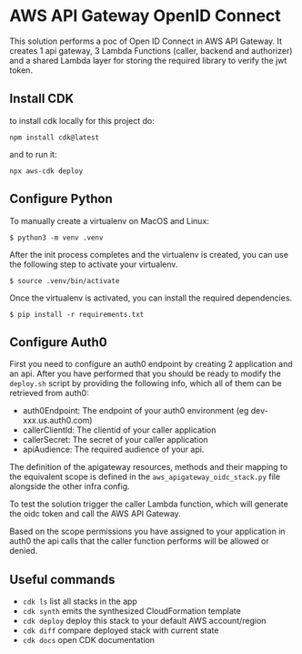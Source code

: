 
# AWS API Gateway OpenID Connect

This solution performs a poc of Open ID Connect in AWS API Gateway. It creates 1 api gateway, 3 Lambda Functions (caller, backend and authorizer) and a shared Lambda layer for storing the required library to verify the jwt token.

## Install CDK
to install cdk locally for this project do: 
```
npm install cdk@latest
```
and to run it:
```
npx aws-cdk deploy
```

## Configure Python 
To manually create a virtualenv on MacOS and Linux:

```
$ python3 -m venv .venv
```

After the init process completes and the virtualenv is created, you can use the following
step to activate your virtualenv.

```
$ source .venv/bin/activate
```

Once the virtualenv is activated, you can install the required dependencies.

```
$ pip install -r requirements.txt
```


## Configure Auth0
First you need to configure an auth0 endpoint by creating 2 application and an api. 
After you have performed that you should be ready to modify the `deploy.sh` script by providing the following info, which all of them can be retrieved from auth0:

* auth0Endpoint: The endpoint of your auth0 environment (eg dev-xxx.us.auth0.com)
* callerClientId: The clientid of your caller application
* callerSecret: The secret of your caller application
* apiAudience: The required audience of your api.

The definition of the apigateway resources, methods and their mapping to the equivalent scope is defined in the `aws_apigateway_oidc_stack.py` file alongside the other infra config.

To test the solution trigger the caller Lambda function, which will generate the oidc token and call the AWS API Gateway.

Based on the scope permissions you have assigned to your application in auth0 the api calls that the caller function performs will be allowed or denied.

## Useful commands

 * `cdk ls`          list all stacks in the app
 * `cdk synth`       emits the synthesized CloudFormation template
 * `cdk deploy`      deploy this stack to your default AWS account/region
 * `cdk diff`        compare deployed stack with current state
 * `cdk docs`        open CDK documentation
